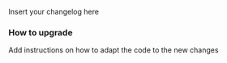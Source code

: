 Insert your changelog here

### How to upgrade

Add instructions on how to adapt the code to the new changes


